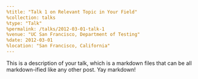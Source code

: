 ```yaml
---
%title: "Talk 1 on Relevant Topic in Your Field"
%collection: talks
%type: "Talk"
%permalink: /talks/2012-03-01-talk-1
%venue: "UC San Francisco, Department of Testing"
%date: 2012-03-01
%location: "San Francisco, California"
---
```


This is a description of your talk, which is a markdown files that can be all markdown-ified like any other post. Yay markdown!
